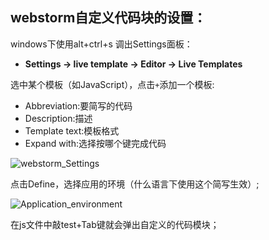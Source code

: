 ## webstorm自定义代码块的设置：

windows下使用alt+ctrl+s 调出Settings面板：

- **Settings -> live template -> Editor -> Live Templates**

<!--注：mac下使用command+,(逗号)调出Preferences面板-->

选中某个模板（如JavaScript），点击`+`添加一个模板:

- Abbreviation:要简写的代码
- Description:描述
- Template text:模板格式
- Expand with:选择按哪个键完成代码

![webstorm_Settings](https://github.com/htt11/records/blob/master/img/webstorm_Settings.png)

点击Define，选择应用的环境（什么语言下使用这个简写生效）;

![Application_environment](https://github.com/htt11/records/blob/master/img/Application_environment.png)

在js文件中敲test+Tab键就会弹出自定义的代码模块；
